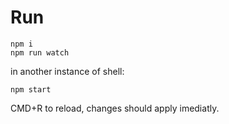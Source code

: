 # Run

```
npm i
npm run watch
```
in another instance of shell:
```
npm start
```

CMD+R to reload, changes should apply imediatly.